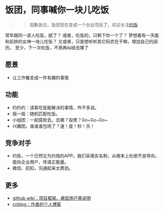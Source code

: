 # 饭团，同事喊你一块儿吃饭
>> 抱歉各位，饭团现在变成一个创业项目了。欢迎关注[约饭](http://yuefanapp.com)

常年跟同一波人吃饭，腻了？
或者，吃饭的，只剩下你一个了？
梦想着有一天能和前排的女神一块儿吃饭？
又或者，只是想听听其它码农在干嘛，增加自己的阅历。
至少，下一次吃饭，不用再纠结去哪了

## 愿景
* 让工作餐变成一件有趣的事情

## 功能
* 约约约：请客吃饭能解决的事情，咋不多说。
* 摇一摇：随机匹配吃饭。
* 小组团：一起腐败去。去哪？投票？Go~Go~Go~
* 兴趣团。谁谁谁包场了？速！度！秒！杀！

## 竞争对手
* 约饭，一个已然沦为约炮的APP。我们采用实名制，从根本上杜绝不良导向，面向企业用户，传递正能量。
* 微信、扣扣，沟通起来太费劲。

## 更多
* [github wiki：项目框架、典型用户等说明](https://github.com/huizhong/fantuan/wiki)
* [cnblog：作者的个人博客](http://www.cnblogs.com/MicroTeam/)
